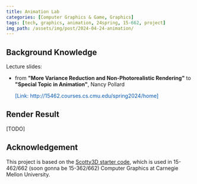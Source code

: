 ```yaml
---
title: Animation Lab
categories: [Computer Graphics & Game, Graphics]
tags: [tech, graphics, animation, 24spring, 15-662, project]
img_path: /assets/img/post/2024-04-24-animation/
---
```


## Background Knowledge

Lecture slides:

- from **"More Variance Reduction and Non-Photorealistic Rendering"** to **"Special Topic in Animation"**, Nancy Pollard 
    <p style="color:#0659B3;">[Link: http://15462.courses.cs.cmu.edu/spring2024/home]</p>


## Render Result

[TODO]


## Acknowledgement

This project is based on the [Scotty3D starter code](https://github.com/CMU-Graphics/Scotty3D), which is used in 15-462/662 (soon gonna be 15-362/662) Computer Graphics at Carnegie Mellon University.

